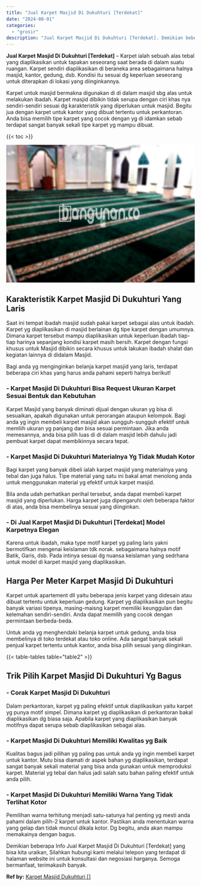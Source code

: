 ```yaml
---
title: "Jual Karpet Masjid Di Dukuhturi [Terdekat]"
date: "2024-08-01"
categories: 
  - "grosir"
description: "Jual Karpet Masjid Di Dukuhturi [Terdekat]. Demikian beberapa Info Jual Karpet Masjid Di Dukuhturi [Terdekat] yang bisa kita uraikan, Silahkan hubungi kami..."
---
```


**Jual Karpet Masjid Di Dukuhturi \[Terdekat\]** – Karpet ialah sebuah alas tebal yang diaplikasikan untuk tapakan seseorang saat berada di dalam suatu ruangan. Karpet sendiri diaplikasikan di beraneka area sebagaimana halnya masjid, kantor, gedung, dsb. Kondisi itu sesuai dg keperluan seseorang untuk diterapkan di lokasi yang diinginkannya.

Karpet untuk masjid bermakna digunakan di di dalam masjid sbg alas untuk melakukan ibadah. Karpet masjid dibikin tidak serupa dengan ciri khas nya sendiri-sendiri sesuai dg karakteristik yang diperlukan untuk masjid. Begitu jua dengan karpet untuk kantor yang dibuat tertentu untuk perkantoran. Anda bisa memilih tipe karpet yang cocok dengan yg di idamkan sebab terdapat sangat banyak sekali tipe karpet yg mampu dibuat.

{{< toc >}}

![Jual Karpet Masjid Di Dukuhturi [Terdekat]](/images/grosir-karpet-murah-40.png)

## Karakteristik Karpet Masjid Di Dukuhturi Yang Laris

Saat ini tempat ibadah masjid sudah pakai karpet sebagai alas untuk ibadah. Karpet yg diaplikasikan di masjid berlainan dg tipe karpet dengan umumnya. Dimana karpet tersebut mampu diaplikasikan untuk keperluan ibadah tiap-tiap harinya sepanjang kondisi karpet masih bersih. Karpet dengan fungsi khusus untuk Masjid dibikin secara khusus untuk lakukan ibadah shalat dan kegiatan lainnya di didalam Masjid.

Bagi anda yg menginginkan belanja karpet masjid yang laris, terdapat beberapa ciri khas yang harus anda pahami seperti halnya berikut!

### \- Karpet Masjid Di Dukuhturi Bisa Request Ukuran Karpet Sesuai Bentuk dan Kebutuhan

Karpet Masjid yang banyak diminati dijual dengan ukuran yg bisa di sesuaikan, apakah digunakan untuk perorangan ataupun kelompok. Bagi anda yg ingin membeli karpet masjid akan sungguh-sungguh efektif untuk memliih ukuran yg panjang dan bisa sesuai permintaan. Jika anda memesannya, anda bisa pilih luas di di dalam masjid lebih dahulu jadi pembuat karpet dapat membikinnya secara tepat.

### \- Karpet Masjid Di Dukuhturi Materialnya Yg Tidak Mudah Kotor

Bagi karpet yang banyak dibeli ialah karpet masjid yang materialnya yang tebal dan juga halus. Tipe material yang satu ini bakal amat menolong anda untuk menggunakan material yg efektif untuk karpet masjid.

Bila anda udah perhatikan perihal tersebut, anda dapat membeli karpet masjid yang diperlukan. Harga karpet juga dipengaruhi oleh beberapa faktor di atas, anda bisa membelinya sesuai yang diinginkan.

### \- Di Jual Karpet Masjid Di Dukuhturi \[Terdekat\] Model Karpetnya Elegan

Karena untuk ibadah, maka type motif karpet yg paling laris yakni bermotifkan mengenai keislaman tdk norak. sebagaimana halnya motif Batik, Garis, dsb. Pada intinya sesuai dg nuansa keislaman yang sedrhana untuk model di karpet masjid yang diaplikasikan.

## Harga Per Meter Karpet Masjid Di Dukuhturi

Karpet untuk apartement dll yaitu beberapa jenis karpet yang didesain atau dibuat tertentu untuk keperluan gedung. Karpet yg diaplikasikan pun begitu banyak variasi tipenya, masing-maisng karpet memiliki keunggulan dan kelemahan sendiri-sendiri. Anda dapat memilih yang cocok dengan permintaan berbeda-beda.

Untuk anda yg menghendaki belanja karpet untuk gedung, anda bisa membelinya di toko terdekat atau toko online. Ada sangat banyak sekali penjual karpet tertentu untuk kantor, anda bisa pilih sesuai yang diinginkan.

{{< table-tables table="table2" >}}

## Trik Pilih Karpet Masjid Di Dukuhturi Yg Bagus

### \- Corak Karpet Masjid Di Dukuhturi

Dalam perkantoran, karpet yg paling efektif untuk diaplikasikan yaitu karpet yg punya motif simpel. Dimana karpet yg diaplikasikan di perkantoran bakal diaplikasikan dg biasa saja. Apabila karpet yang diaplikasikan banyak motifnya dapat serupa sebab diaplikasikan sebagai alas.

### \- Karpet Masjid Di Dukuhturi Memiliki Kwalitas yg Baik

Kualitas bagus jadi pilihan yg paling pas untuk anda yg ingin membeli karpet untuk kantor. Mutu bisa diamati dr aspek bahan yg diaplikasikan, terdapat sangat banyak sekali material yang bisa anda gunakan untuk memproduksi karpet. Material yg tebal dan halus jadi salah satu bahan paling efektif untuk anda pilih.

### \- Karpet Masjid Di Dukuhturi Memiliki Warna Yang Tidak Terlihat Kotor

Pemilihan warna terhitung menjadi satu-satunya hal penting yg mesti anda pahami dalam pilih-2 karpet untuk kantor. Pastikan anda menentukan warna yang gelap dan tidak muncul dikala kotor. Dg begitu, anda akan mampu memakainya dengan bagus.

Demikian beberapa Info Jual Karpet Masjid Di Dukuhturi \[Terdekat\] yang bisa kita uraikan, Silahkan hubungi kami melalui telepon yang terdapat di halaman website ini untuk konsultasi dan negosiasi harganya. Semoga bermanfaat, terimakasih banyak.

**Ref by:**  [Karpet Masjid Dukuhturi []](https://id.wikipedia.org/wiki/Karpet)
